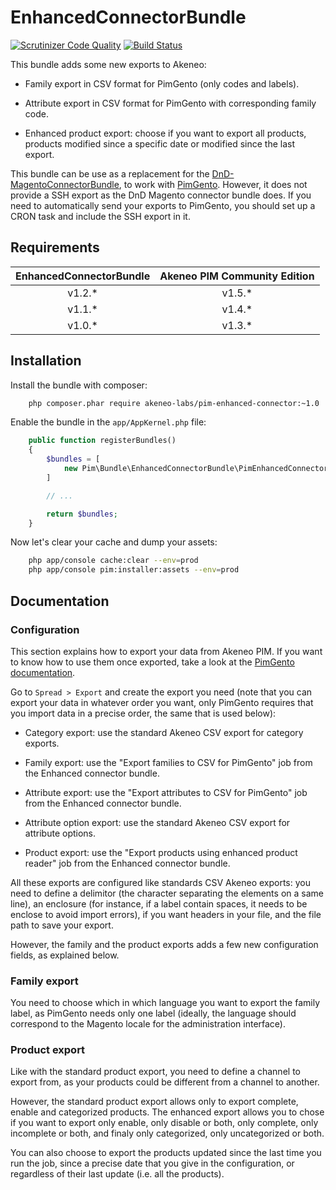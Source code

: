 # EnhancedConnectorBundle

[![Scrutinizer Code Quality](https://scrutinizer-ci.com/g/akeneo-labs/EnhancedConnectorBundle/badges/quality-score.png?b=master)](https://scrutinizer-ci.com/g/akeneo-labs/EnhancedConnectorBundle/?branch=master)
[![Build Status](https://travis-ci.org/akeneo-labs/EnhancedConnectorBundle.svg?branch=master)](https://travis-ci.org/akeneo-labs/EnhancedConnectorBundle)

This bundle adds some new exports to Akeneo:

 - Family export in CSV format for PimGento (only codes and labels).

 - Attribute export in CSV format for PimGento with corresponding family code.

 - Enhanced product export: choose if you want to export all products, products modified since a specific date or modified since the last export.

This bundle can be use as a replacement for the [DnD-MagentoConnectorBundle](https://github.com/Agence-DnD/DnD-MagentoConnectorBundle), to work with [PimGento](https://github.com/Agence-DnD/PIMGento).
However, it does not provide a SSH export as the DnD Magento connector bundle does. If you need to automatically send your exports to PimGento, you should set up a CRON task and include the SSH export in it.


## Requirements

| EnhancedConnectorBundle | Akeneo PIM Community Edition |
|:-----------------------:|:----------------------------:|
| v1.2.*                  | v1.5.*                       |
| v1.1.*                  | v1.4.*                       |
| v1.0.*                  | v1.3.*                       |


## Installation

Install the bundle with composer:

```bash
    php composer.phar require akeneo-labs/pim-enhanced-connector:~1.0
```

Enable the bundle in the `app/AppKernel.php` file:

```php
    public function registerBundles()
    {
        $bundles = [
            new Pim\Bundle\EnhancedConnectorBundle\PimEnhancedConnectorBundle()
        ]

        // ...

        return $bundles;
    }
```

Now let's clear your cache and dump your assets:

```bash
    php app/console cache:clear --env=prod
    php app/console pim:installer:assets --env=prod
```


## Documentation

### Configuration

This section explains how to export your data from Akeneo PIM. If you want to know how to use them once exported, take a look at the [PimGento documentation](https://github.com/Agence-DnD/PIMGento#configuration-and-usage).

Go to ```Spread > Export``` and create the export you need (note that you can export your data in whatever order you want, only PimGento requires that you import data in a precise order, the same that is used below):

* Category export: use the standard Akeneo CSV export for category exports.

* Family export: use the "Export families to CSV for PimGento" job from the Enhanced connector bundle.

* Attribute export: use the "Export attributes to CSV for PimGento" job from the Enhanced connector bundle.

* Attribute option export: use the standard Akeneo CSV export for attribute options.

* Product export: use the "Export products using enhanced product reader" job from the Enhanced connector bundle.

All these exports are configured like standards CSV Akeneo exports: you need to define a delimitor (the character separating the elements on a same line), an enclosure (for instance, if a label contain spaces, it needs to be enclose to avoid import errors), if you want headers in your file, and the file path to save your export.

However, the family and the product exports adds a few new configuration fields, as explained below.

### Family export

You need to choose which in which language you want to export the family label, as PimGento needs only one label (ideally, the language should correspond to the Magento locale for the administration interface).

### Product export

Like with the standard product export, you need to define a channel to export from, as your products could be different from a channel to another.

However, the standard product export allows only to export complete, enable and categorized products. The enhanced export allows you to chose if you want to export only enable, only disable or both, only complete, only incomplete or both, and finaly only categorized, only uncategorized or both.

You can also choose to export the products updated since the last time you run the job, since a precise date that you give in the configuration, or regardless of their last update (i.e. all the products).
